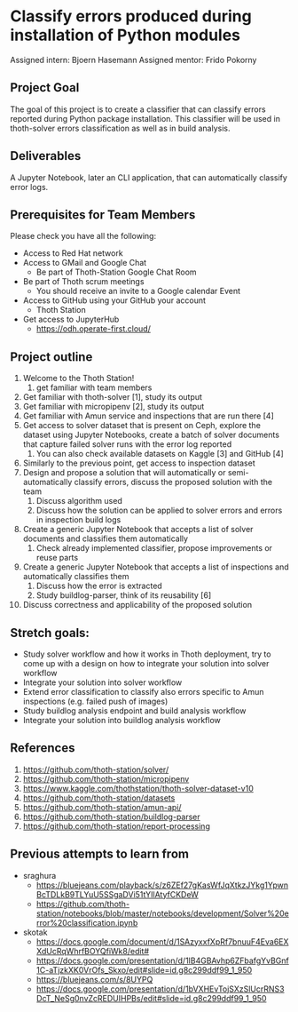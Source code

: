 # Classify errors produced during installation of Python modules

Assigned intern: Bjoern Hasemann
Assigned mentor: Frido Pokorny

## Project Goal
The goal of this project is to create a classifier that can classify errors reported during Python package installation. This classifier will be used in thoth-solver errors classification as well as in build analysis.

## Deliverables
A Jupyter Notebook, later an CLI application, that can automatically classify error logs.

## Prerequisites for Team Members
Please check you have all the following:

* Access to Red Hat network
* Access to GMail and Google Chat
    * Be part of Thoth-Station Google Chat Room
* Be part of Thoth scrum meetings
    * You should receive an invite to a Google calendar Event
* Access to GitHub using your GitHub your account
    * Thoth Station
* Get access to JupyterHub
    * https://odh.operate-first.cloud/

## Project outline
1. Welcome to the Thoth Station!
    1. get familiar with team members
2. Get familiar with thoth-solver [1], study its output
3. Get familiar with micropipenv [2], study its output
4. Get familiar with Amun service and inspections that are run there [4]
5. Get access to solver dataset that is present on Ceph, explore the dataset using Jupyter Notebooks, create a batch of solver documents that capture failed solver runs with the error log reported
    1. You can also check available datasets on Kaggle [3] and GitHub [4]
6. Similarly to the previous point, get access to inspection dataset
7. Design and propose a solution that will automatically or semi-automatically classify errors, discuss the proposed solution with the team
    1. Discuss algorithm used
    2. Discuss how the solution can be applied to solver errors and errors in inspection build logs
8. Create a generic Jupyter Notebook that accepts a list of solver documents and classifies them automatically
    1. Check already implemented classifier, propose improvements or reuse parts
9. Create a generic Jupyter Notebook that accepts a list of inspections and automatically classifies them
    1. Discuss how the error is extracted
    2. Study buildlog-parser, think of its reusability [6]
10. Discuss correctness and applicability of the proposed solution

## Stretch goals:
* Study solver workflow and how it works in Thoth deployment, try to come up with a design on how to integrate your solution into solver workflow
* Integrate your solution into solver workflow
* Extend error classification to classify also errors specific to Amun inspections (e.g. failed push of images)
* Study buildlog analysis endpoint and build analysis workflow
* Integrate your solution into buildlog analysis workflow

## References
1. https://github.com/thoth-station/solver/
2. https://github.com/thoth-station/micropipenv
3. https://www.kaggle.com/thothstation/thoth-solver-dataset-v10
4. https://github.com/thoth-station/datasets
5. https://github.com/thoth-station/amun-api/
6. https://github.com/thoth-station/buildlog-parser
7. https://github.com/thoth-station/report-processing

## Previous attempts to learn from
* sraghura
    * https://bluejeans.com/playback/s/z6ZEf27gKasWfJqXtkzJYkg1YpwnBcTDLkB9TLYuU5SSgaDVi51tYIlAtyfCKDeW
    * https://github.com/thoth-station/notebooks/blob/master/notebooks/development/Solver%20error%20classification.ipynb
* skotak
    * https://docs.google.com/document/d/1SAzyxxfXpRf7bnuuF4Eva6EXXdUcRqWhrfBOYQfiWk8/edit#
    * https://docs.google.com/presentation/d/1lB4GBAvhp6ZFbafgYvBGnf1C-aTjzkXK0VrOfs_Skxo/edit#slide=id.g8c299ddf99_1_950
    * https://bluejeans.com/s/8UYPQ
    * https://docs.google.com/presentation/d/1bVXHEvTojSXzSlUcrRNS3DcT_NeSg0nvZcREDUIHPBs/edit#slide=id.g8c299ddf99_1_950
